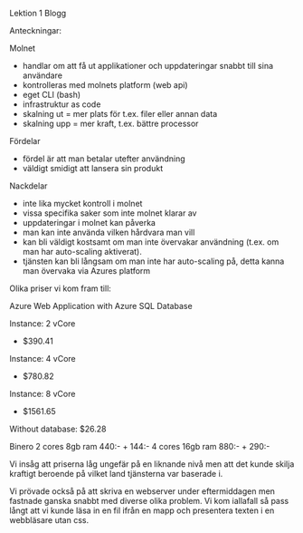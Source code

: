 Lektion 1 Blogg

Anteckningar:

Molnet
- handlar om att få ut applikationer och uppdateringar snabbt till sina
  användare
- kontrolleras med molnets platform (web api)
- eget CLI (bash)
- infrastruktur as code
- skalning ut = mer plats för t.ex. filer eller annan data
- skalning upp = mer kraft, t.ex. bättre processor

Fördelar
- fördel är att man betalar utefter användning
- väldigt smidigt att lansera sin produkt

Nackdelar
- inte lika mycket kontroll i molnet 
- vissa specifika saker som inte molnet klarar av
- uppdateringar i molnet kan påverka 
- man kan inte använda vilken hårdvara man vill
- kan bli väldigt kostsamt om man inte övervakar 
  användning (t.ex. om man har auto-scaling aktiverat).
- tjänsten kan bli långsam om man inte har auto-scaling på,
  detta kanna man övervaka via Azures platform


Olika priser vi kom fram till:

Azure
Web Application with Azure SQL Database

Instance: 2 vCore
- $390.41

Instance: 4 vCore
- $780.82

Instance: 8 vCore
- $1561.65

Without database: $26.28

Binero
2 cores 8gb ram 440:- + 144:-
4 cores 16gb ram 880:- + 290:- 

Vi insåg att priserna låg ungefär på en liknande nivå men att det kunde skilja kraftigt beroende på vilket land tjänsterna var baserade i. 

Vi prövade också på att skriva en webserver under eftermiddagen men fastnade ganska snabbt med diverse olika problem.
Vi kom iallafall så pass långt att vi kunde läsa in en fil ifrån en mapp och presentera texten i en webbläsare utan css. 
